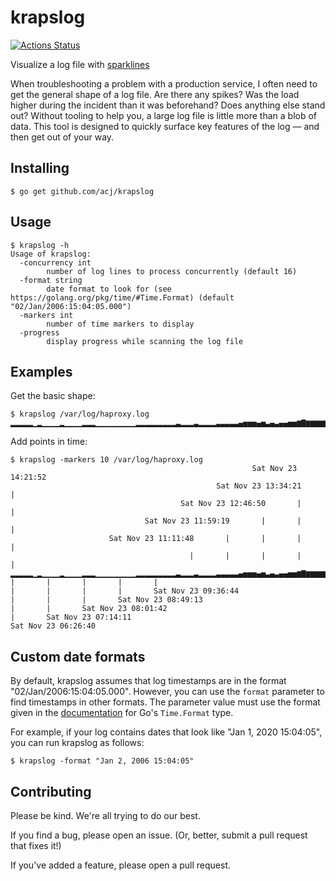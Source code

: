 # krapslog

[![Actions Status](https://github.com/acj/krapslog/workflows/CI/badge.svg)](https://github.com/acj/krapslog/actions)

Visualize a log file with [sparklines](https://en.wikipedia.org/wiki/Sparkline)

When troubleshooting a problem with a production service, I often need to get the general shape of a log file. Are there any spikes? Was the load higher during the incident than it was beforehand? Does anything else stand out? Without tooling to help you, a large log file is little more than a blob of data. This tool is designed to quickly surface key features of the log — and then get out of your way.

## Installing

```
$ go get github.com/acj/krapslog
```

## Usage

```
$ krapslog -h
Usage of krapslog:
  -concurrency int
        number of log lines to process concurrently (default 16)
  -format string
        date format to look for (see https://golang.org/pkg/time/#Time.Format) (default "02/Jan/2006:15:04:05.000")
  -markers int
        number of time markers to display
  -progress
        display progress while scanning the log file
```

## Examples

Get the basic shape:

```
$ krapslog /var/log/haproxy.log 
▂▂▂▂▂▁▂▁▁▁▁▂▁▁▁▁▂▂▂▁▁▁▁▁▁▁▁▁▂▂▂▂▂▂▂▂▂▃▂▂▂▃▂▂▂▂▃▃▃▃▃▄▅▅▅▄▅▃▄▃▄▄▅▅▆▇▆▆▆▆▆▆▆▆▇▇▇▇██
```

Add points in time:

```
$ krapslog -markers 10 /var/log/haproxy.log
                                                      Sat Nov 23 14:21:52
                                              Sat Nov 23 13:34:21       |
                                      Sat Nov 23 12:46:50       |       |
                              Sat Nov 23 11:59:19       |       |       |
                      Sat Nov 23 11:11:48       |       |       |       |
                                        |       |       |       |       |
▂▂▂▂▂▁▂▁▁▁▁▂▁▁▁▁▂▂▂▁▁▁▁▁▁▁▁▁▂▂▂▂▂▂▂▂▂▃▂▂▂▃▂▂▂▂▃▃▃▃▃▄▅▅▅▄▅▃▄▃▄▄▅▅▆▇▆▆▆▆▆▆▆▆▇▇▇▇██
|       |       |       |       |
|       |       |       |       Sat Nov 23 09:36:44
|       |       |       Sat Nov 23 08:49:13
|       |       Sat Nov 23 08:01:42
|       Sat Nov 23 07:14:11
Sat Nov 23 06:26:40
```

## Custom date formats

By default, krapslog assumes that log timestamps are in the format "02/Jan/2006:15:04:05.000". However, you can use the `format` parameter to find timestamps in other formats. The parameter value must use the format given in the [documentation](https://golang.org/pkg/time/#Time.Format) for Go's `Time.Format` type.

For example, if your log contains dates that look like  "Jan 1, 2020 15:04:05", you can run krapslog as follows:

```
$ krapslog -format "Jan 2, 2006 15:04:05"
```

## Contributing

Please be kind. We're all trying to do our best.

If you find a bug, please open an issue. (Or, better, submit a pull request that fixes it!)

If you've added a feature, please open a pull request.
